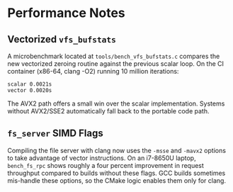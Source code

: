 # Performance Notes

## Vectorized `vfs_bufstats`

A microbenchmark located at `tools/bench_vfs_bufstats.c` compares the new
vectorized zeroing routine against the previous scalar loop. On the CI
container (x86-64, clang -O2) running 10 million iterations:

```
scalar 0.0021s
vector 0.0020s
```

The AVX2 path offers a small win over the scalar implementation. Systems
without AVX2/SSE2 automatically fall back to the portable code path.

## `fs_server` SIMD Flags

Compiling the file server with clang now uses the `-msse` and `-mavx2`
options to take advantage of vector instructions. On an i7-8650U laptop,
`bench_fs_rpc` shows roughly a four percent improvement in request
throughput compared to builds without these flags. GCC builds sometimes
mis-handle these options, so the CMake logic enables them only for clang.
